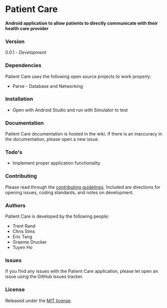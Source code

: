 # Patient Care
__Android application to allow patients to directly communicate with their health care provider__


### Version
0.0.1 - _Development_

### Dependencies

Patient Care uses the following open source projects to work properly:

* Parse - Database and Networking

### Installation

* Open with Android Studio and run with Simulator to test

### Documentation

Patient Care documentation is hosted in the wiki. If there is an inaccuracy in the documentation, please open a new issue.

### Todo's

 - Implement proper application functionality
 
### Contributing

Please read through the [contributing guidelines]. Included are directions for opening issues, coding standards, and notes on development.
 
### Authors

Patient Care is developed by the following people:

* Trent Rand
* Chris Sims
* Eric Tang
* Graeme Drucker
* Tuyen Ho

### Issues

If you find any issues with the Patient Care application, please let open an issue using the GitHub issues tracker.

### License

Released under the [MIT license].


[trentrand.com]:http://www.trentrand.com
[@trent_rand]:http://twitter.com/trent_rand
[contributing guidelines]:CONTRIBUTING.md
[MIT license]:LICENSE.md
[Apache license]:LICENSE.md
[GPL license]:LICENSE.md
